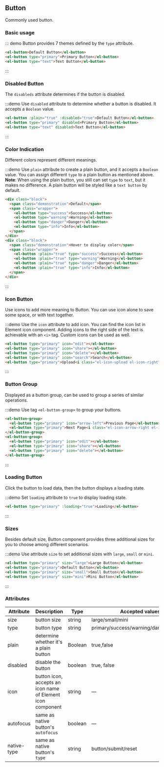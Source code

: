 <script>
  import { addClass } from 'wind-dom/src/class';
  export default {
    data() {
      return {
        isLoading: false,
        isLoading2: false
      };
    },
    methods: {
      handleClick(event) {
        console.log(event);
        alert('button clicked!');
      }
    },
    mounted() {
      this.$nextTick(() => {
        let demos = document.querySelectorAll('.source');
        let thirdDemo = demos[2];
        addClass(thirdDemo, 'intro-block');
      });
    }
  }
</script>
<style>
  .demo-box.demo-button {
    .el-row {
      margin-bottom: 10px;
    }
    .el-button + .el-button {
      margin-left: 10px;
    }
    .el-button-group {
      margin-bottom: 20px;

      .el-button + .el-button {
        margin-left: 0;
      }
    }
  }

  .demo-box.demo-button .intro-block {
    padding: 0;
  }

  .demo-button .intro-block .block {
    padding: 30px 24px;
    overflow: hidden;
    border-bottom: solid 1px #EFF2F6;
    &:last-child {
      border-bottom: none;      
    }
  }

  .demo-button .intro-block .demonstration {
    font-size: 14px;
    color: #8492a6;
    line-height: 44px;
  }

  .demo-button .intro-block .wrapper {
    float: right;
    margin-right: 20px;
  }
</style>

## Button

Commonly used button.

### Basic usage

::: demo Button provides 7 themes defined by the `type` attribute.

```html
<el-button>Default Button</el-button>
<el-button type="primary">Primary Button</el-button>
<el-button type="text">Text Button</el-button>
```
:::

### Disabled Button

The `disableds` attribute determines if the button is disabled.

:::demo Use `disabled` attribute to determine whether a button is disabled. It accepts a `Boolean` value.

```html
<el-button :plain="true" :disabled="true">Default Button</el-button>
<el-button type="primary" disabled>Primary Button</el-button>
<el-button type="text" disabled>Text Button</el-button>
```
:::

### Color Indication

Different colors represent different meanings.

:::demo Use `plain` attribute to create a plain button, and it accepts a `Boolean` value. You can assign different `type` to a plain button as mentioned above.
**Note**: When using the plain button, you still can set `type` to `text`, but it makes no difference. A plain button will be styled like a `text button` by default.

```html
<div class="block">
  <span class="demonstration">Default</span>
  <span class="wrapper">
    <el-button type="success">Success</el-button>
    <el-button type="warning">Warning</el-button>
    <el-button type="danger">Danger</el-button>
    <el-button type="info">Info</el-button>
  </span>
</div>
<div class="block">
  <span class="demonstration">Hover to display color</span>
  <span class="wrapper">
    <el-button :plain="true" type="success">Success</el-button>
    <el-button :plain="true" type="warning">Warning</el-button>
    <el-button :plain="true" type="danger">Danger</el-button>
    <el-button :plain="true" type="info">Info</el-button>
  </span>
</div>
```
:::

### Icon Button 

Use icons to add more meaning to Button. You can use icon alone to save some space, or with text together.

:::demo Use the `icon` attribute to add icon. You can find the icon list in Element icon component. Adding icons to the right side of the text is achievable with an `<i>` tag. Custom icons can be used as well.

```html
<el-button type="primary" icon="edit"></el-button>
<el-button type="primary" icon="share"></el-button>
<el-button type="primary" icon="delete"></el-button>
<el-button type="primary" icon="search">Search</el-button>
<el-button type="primary">Upload<i class="el-icon-upload el-icon-right"></i></el-button>
```
:::

### Button Group

Displayed as a button group, can be used to group a series of similar operations.

:::demo Use tag `<el-button-group>` to group your buttons.

```html
<el-button-group>
  <el-button type="primary" icon="arrow-left">Previous Page</el-button>
  <el-button type="primary">Next Page<i class="el-icon-arrow-right el-icon-right"></i></el-button>
</el-button-group>
<el-button-group>
  <el-button type="primary" icon="edit"></el-button>
  <el-button type="primary" icon="share"></el-button>
  <el-button type="primary" icon="delete"></el-button>
</el-button-group>
```
:::

### Loading Button

Click the button to load data, then the button displays a loading state.

:::demo Set `loading` attribute to `true` to display loading state.

```html
<el-button type="primary" :loading="true">Loading</el-button>
```
:::

### Sizes

Besides default size, Button component provides three additional sizes for you to choose among different scenarios.

:::demo Use attribute `size` to set additional sizes with `large`, `small` or `mini`.

```html
<el-button type="primary" size="large">Large Button</el-button>
<el-button type="primary">Default Button</el-button>
<el-button type="primary" size="small">Small Button</el-button>
<el-button type="primary" size="mini">Mini Button</el-button>
```
:::

### Attributes
| Attribute      | Description    | Type      | Accepted values       | Default   |
|---------- |-------- |---------- |-------------  |-------- |
| size     | button size   | string  |   large/small/mini            |    —     |
| type     | button type   | string    |   primary/success/warning/danger/info/text |     —    |
| plain     | determine whether it's a plain button   | Boolean    | true,false | false   |
| disabled  | disable the button    | boolean   | true, false   | false   |
| icon  | button icon, accepts an icon name of Element icon component | string   |  —  |  —  |
| autofocus  | same as native button's `autofocus` | boolean   |  —  |  false  |
| native-type | same as native button's `type` | string | button/submit/reset | button |